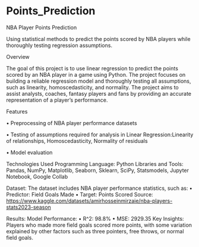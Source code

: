 # Points_Prediction

NBA Player Points Prediction 

Using statistical methods to predict the points scored by NBA players while thoroughly testing regression assumptions. 

Overview
  
  The goal of this project is to use linear regression to predict the points scored by an NBA player in a game using Python. The project focuses on building a reliable regression model and thoroughly testing all assumptions, such as linearity, homoscedasticity, and normality. The project aims to assist analysts, coaches, fantasy players and fans by providing an accurate representation of a player’s performance. 

Features 
  
  •	Preprocessing of NBA player performance datasets
  
  •	Testing of assumptions required for analysis in Linear Regression:Linearity of relationships, Homoscedasticity, Normality of residuals 
  
  •	Model evaluation 

Technologies Used
  Programming Language: Python 
  Libraries and Tools: Pandas, NumPy, Matplotlib, Seaborn, Sklearn, SciPy, Statsmodels, Jupyter Notebook, Google Collab 

Dataset:
  The dataset includes NBA player performance statistics, such as:
    •	Predictor: Field Goals Made
    •	Target: Points Scored 
  Source: https://www.kaggle.com/datasets/amirhosseinmirzaie/nba-players-stats2023-season

Results: 
  Model Performance: 
    •	R^2: 98.8%
    •	MSE: 2929.35
  Key Insights: Players who made more field goals scored more points, with some variation explained by other factors such as three pointers, free throws, or normal field goals. 


